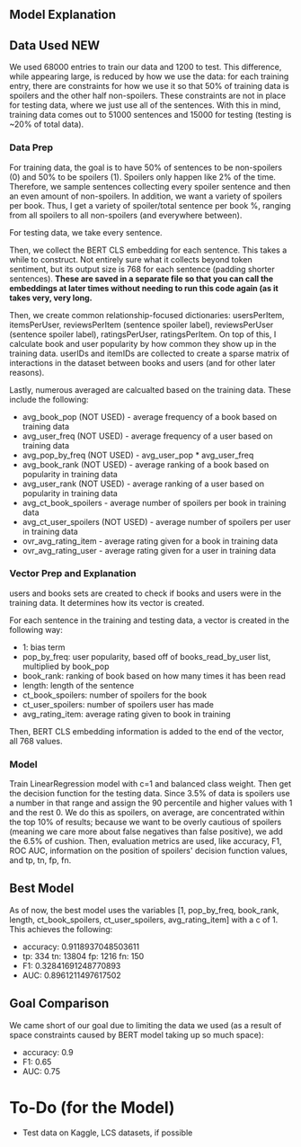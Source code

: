 ## Model Explanation

## Data Used **NEW**

We used 68000 entries to train our data and 1200 to test. This difference, while appearing large, is reduced by how we use the data: for each training entry, there are constraints for how we use it so that 50% of training data is spoilers and the other half non-spoilers. These constraints are not in place for testing data, where we just use all of the sentences. With this in mind, training data comes out to 51000 sentences and 15000 for testing (testing is ~20% of total data).

### Data Prep
For training data, the goal is to have 50% of sentences to be non-spoilers (0) and 50% to be spoilers (1). Spoilers only happen like 2% of the time. Therefore, we sample sentences collecting every spoiler sentence and then an even amount of non-spoilers. In addition, we want a variety of spoilers per book. Thus, I get a variety of spoiler/total sentence per book %, ranging from all spoilers to all non-spoilers (and everywhere between).

For testing data, we take every sentence.

Then, we collect the BERT CLS embedding for each sentence. This takes a while to construct. Not entirely sure what it collects beyond token sentiment, but its output size is 768 for each sentence (padding shorter sentences). **These are saved in a separate file so that you can call the embeddings at later times without needing to run this code again (as it takes very, very long.**

Then, we create common relationship-focused dictionaries: usersPerItem, itemsPerUser, reviewsPerItem (sentence spoiler label), reviewsPerUser (sentence spoiler label), ratingsPerUser, ratingsPerItem. On top of this, I calculate book and user popularity by how common they show up in the training data. userIDs and itemIDs are collected to create a sparse matrix of interactions in the dataset between books and users (and for other later reasons).
                                                                                                                                                                                                                                                                                                                                                                                                                                  
Lastly, numerous averaged are calcualted based on the training data. These include the following:
                                                                                                                                                                                                                                                                                                                                                                                                                                  
- avg_book_pop (NOT USED) - average frequency of a book based on training data
- avg_user_freq (NOT USED) - average frequency of a user based on training data
- avg_pop_by_freq (NOT USED) - avg_user_pop * avg_user_freq
- avg_book_rank (NOT USED) - average ranking of a book based on popularity in training data
- avg_user_rank (NOT USED)  - average ranking of a user based on popularity in training data
- avg_ct_book_spoilers - average number of spoilers per book in training data
- avg_ct_user_spoilers (NOT USED) - average number of spoilers per user in training data
- ovr_avg_rating_item - average rating given for a book in training data
- ovr_avg_rating_user - average rating given for a user in training data
                                                                                                                                                                                                                                                                                                                                                                                                                                  
 ### Vector Prep and Explanation   
                                                                                                                                                                                                                                                                                                                                                                                                                                  
users and books sets are created to check if books and users were in the training data. It determines how its vector is created.                                                                                                                                                                                                                                                                                                                                                                                                                                   

For each sentence in the training and testing data, a vector is created in the following way:

- 1: bias term                                                                                                                                                                                                                                                                                                                                                                                                                                
- pop_by_freq: user popularity, based off of books_read_by_user list, multiplied by book_pop
- book_rank: ranking of book based on how many times it has been read
- length: length of the sentence
- ct_book_spoilers: number of spoilers for the book
- ct_user_spoilers: number of spoilers user has made
- avg_rating_item: average rating given to book in training


Then, BERT CLS embedding information is added to the end of the vector, all 768 values.                                                                                                                                                                                           

### Model

Train LinearRegression model with c=1 and balanced class weight. Then get the decision function for the testing data. Since 3.5% of data is spoilers use a number in that range and assign the 90 percentile and higher values with 1 and the rest 0. We do this as spoilers, on average, are concentrated within the top 10% of results; because we want to be overly cautious of spoilers (meaning we care more about false negatives than false positive), we add the 6.5% of cushion. Then, evaluation metrics are used, like accuracy, F1, ROC AUC, information on the position of spoilers' decision function values, and tp, tn, fp, fn.

## Best Model

As of now, the best model uses the variables [1, pop_by_freq, book_rank, length, ct_book_spoilers, ct_user_spoilers, avg_rating_item] with a c of 1. This achieves the following:

- accuracy:  0.9118937048503611
- tp:  334 tn:  13804 fp:  1216 fn:  150
- F1:  0.32841691248770893
- AUC: 0.8961211497617502

## Goal Comparison

We came short of our goal due to limiting the data we used (as a result of space constraints caused by BERT model taking up so much space):

- accuracy:  0.9
- F1:  0.65
- AUC: 0.75

# To-Do (for the Model)

- Test data on Kaggle, LCS datasets, if possible

                                                                                                                                                                                                                                                                                                                                                                                                                                  
                                                                                                                                                                                                                                                                                                                                                                                                                                  
